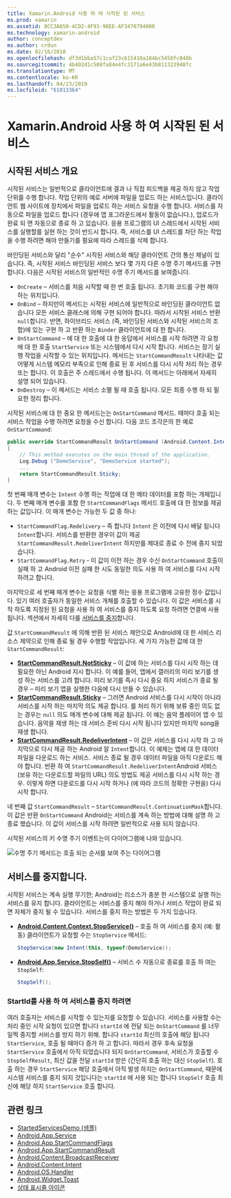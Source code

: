 ```yaml
---
title: Xamarin.Android 사용 하 여 시작된 된 서비스
ms.prod: xamarin
ms.assetid: 8CC3A850-4CD2-4F93-98EE-AF3470794000
ms.technology: xamarin-android
author: conceptdev
ms.author: crdun
ms.date: 02/16/2018
ms.openlocfilehash: df3d1bba57c1caf23c615410a184bc5458fc848b
ms.sourcegitcommit: 4b402d1c508fa84e4fc3171a6e43b811323948fc
ms.translationtype: MT
ms.contentlocale: ko-KR
ms.lasthandoff: 04/23/2019
ms.locfileid: "61013364"
---
```

# <a name="started-services-with-xamarinandroid"></a>Xamarin.Android 사용 하 여 시작된 된 서비스

## <a name="started-services-overview"></a>시작된 서비스 개요

시작된 서비스는 일반적으로 클라이언트에 결과 나 직접 피드백을 제공 하지 않고 작업 단위를 수행 합니다. 작업 단위의 예로 서버에 파일을 업로드 하는 서비스입니다. 클라이언트 웹 사이트에 장치에서 파일을 업로드 하는 서비스 요청을 수행 합니다. 서비스를 자동으로 파일을 업로드 합니다 (경우에 앱 포그라운드에서 활동이 없습니다.), 업로드가 완료 되 면 자동으로 종료 하 고 있습니다. 응용 프로그램의 UI 스레드에서 시작된 서비스를 실행할를 실현 하는 것이 반드시 합니다. 즉, 서비스를 UI 스레드를 차단 하는 작업을 수행 하려면 해야 만들기를 필요에 따라 스레드를 삭제 합니다.

바인딩된 서비스와 달리 "순수" 시작된 서비스와 해당 클라이언트 간의 통신 채널이 있습니다. 즉, 시작된 서비스 바인딩된 서비스 보다 몇 가지 다른 수명 주기 메서드를 구현 합니다. 다음은 시작된 서비스의 일반적인 수명 주기 메서드를 보여줍니다.

* `OnCreate` &ndash; 서비스를 처음 시작할 때 한 번 호출 됩니다. 초기화 코드를 구현 해야 하는 위치입니다.
* `OnBind` &ndash; 하지만이 메서드는 시작된 서비스에 일반적으로 바인딩된 클라이언트 없습니다 모든 서비스 클래스에 의해 구현 되어야 합니다. 따라서 시작된 서비스 반환 `null`합니다. 반면, 하이브리드 서비스 (즉, 바인딩된 서비스와 시작된 서비스의 조합)에 있는 구현 하 고 반환 하는 `Binder` 클라이언트에 대 한 합니다.
* `OnStartCommand` &ndash; 에 대 한 호출에 대 한 응답에서 서비스를 시작 하려면 각 요청에 대 한 호출 `StartService` 또는 시스템에서 다시 시작 합니다. 서비스는 장기 실행 작업을 시작할 수 있는 위치입니다. 메서드는 `StartCommandResult` 나타내는 값 어떻게 시스템 메모리 부족으로 인해 종료 된 후 서비스를 다시 시작 처리 하는 경우 또는 합니다. 이 호출은 주 스레드에서 수행 됩니다. 이 메서드는 아래에서 자세히 설명 되어 있습니다.
* `OnDestroy` &ndash; 이 메서드는 서비스 소멸 될 때 호출 됩니다. 모든 최종 수행 하 되 필요한 정리 합니다.

시작된 서비스에 대 한 중요 한 메서드는는 `OnStartCommand` 메서드. 때마다 호출 되는 서비스 작업을 수행 하려면 요청을 수신 합니다. 다음 코드 조각은의 한 예로 `OnStartCommand`: 

```csharp
public override StartCommandResult OnStartCommand (Android.Content.Intent intent, StartCommandFlags flags, int startId)
{
    // This method executes on the main thread of the application.
    Log.Debug ("DemoService", "DemoService started");
    ...
    return StartCommandResult.Sticky;
}
```

첫 번째 매개 변수는 `Intent` 수행 하는 작업에 대 한 메타 데이터를 포함 하는 개체입니다. 두 번째 매개 변수를 포함 한 `StartCommandFlags` 메서드 호출에 대 한 정보를 제공 하는 값입니다. 이 매개 변수는 가능한 두 값 중 하나:

* `StartCommandFlag.Redelivery` &ndash; 즉 합니다 `Intent` 은 이전에 다시 배달 됩니다 `Intent`합니다. 서비스를 반환한 경우이 값이 제공 `StartCommandResult.RedeliverIntent` 하지만를 제대로 종료 수 전에 중지 되었습니다.
* `StartCommandFlag.Retry` &dash; 이 값이 이전 하는 경우 수신 `OnStartCommand` 호출이 실패 하 고 Android 이전 실패 한 시도 동일한 의도 사용 하 여 서비스를 다시 시작 하려고 합니다.
 
마지막으로 세 번째 매개 변수는 요청을 식별 하는 응용 프로그램에 고유한 정수 값입니다. 있기 여러 호출자가 동일한 서비스 개체를 호출할 수 있습니다. 이 값은 서비스를 시작 하도록 지정된 된 요청을 사용 하 여 서비스를 중지 하도록 요청 하려면 연결에 사용 됩니다. 섹션에서 자세히 다룰 [서비스를 중지](#Stopping_the_Service)합니다. 

값 `StartCommandResult` 에 의해 반환 된 서비스 제안으로 Android에 대 한 서비스 리소스 제약으로 인해 종료 될 경우 수행할 작업입니다. 세 가지 가능한 값에 대 한 `StartCommandResult`:

* **[StartCommandResult.NotSticky](https://developer.xamarin.com/api/field/Android.App.StartCommandResult.NotSticky/)**  &ndash; 이 값에 하는 서비스를 다시 시작 하는 데 필요한 아닌 Android 지시 합니다. 이 예를 들어, 앱에서 갤러리의 미리 보기를 생성 하는 서비스를 고려 합니다. 미리 보기를 즉시 다시 중요 하지 서비스가 종료 될 경우 &ndash; 미리 보기 앱을 실행한 다음에 다시 만들 수 있습니다.
* **[StartCommandResult.Sticky](https://developer.xamarin.com/api/field/Android.App.StartCommandResult.Sticky/)**  &ndash; 그러면 Android 서비스를 다시 시작이 아니라 서비스를 시작 하는 마지막 의도 제공 합니다. 를 처리 하기 위해 보류 중인 의도 없는 경우는 `null` 의도 매개 변수에 대해 제공 됩니다. 이 예는 음악 플레이어 앱 수 있습니다. 음악을 재생 하는 데 서비스 준비 다시 시작 됩니다 있지만 마지막 song을 재생 합니다. 
* **[StartCommandResult.RedeliverIntent](https://developer.xamarin.com/api/field/Android.App.StartCommandResult.RedeliverIntent/)**  &ndash; 이 값은 서비스를 다시 시작 하 고 마지막으로 다시 제공 하는 Android 알 `Intent`합니다. 이 예제는 앱에 대 한 데이터 파일을 다운로드 하는 서비스. 서비스 종료 될 경우 데이터 파일을 아직 다운로드 해야 합니다. 반환 하 여 `StartCommandResult.RedeliverIntent`Android 서비스 (보유 하는 다운로드할 파일의 URL) 의도 방법도 제공 서비스를 다시 시작 하는 경우. 이렇게 하면 다운로드를 다시 시작 하거나 (에 따라 코드의 정확한 구현을) 다시 시작 합니다.

네 번째 값 `StartCommandResult` &ndash; `StartCommandResult.ContinuationMask`합니다. 이 값은 반환 `OnStartCommand` Android는 서비스를 계속 하는 방법에 대해 설명 하 고 종료 했습니다. 이 값이 서비스를 시작 하려면 일반적으로 사용 되지 않습니다.

시작된 서비스의 키 수명 주기 이벤트는이 다이어그램에 나와 있습니다. 

![수명 주기 메서드는 호출 되는 순서를 보여 주는 다이어그램](started-services-images/started-service-01.png "수명 주기 메서드는 호출 되는 순서를 보여 주는 다이어그램입니다.")


<a name="Stopping_the_Service" />

## <a name="stopping-the-service"></a>서비스를 중지합니다.

시작된 서비스는 계속 실행 무기한; Android는 리소스가 충분 한 시스템으로 실행 하는 서비스를 유지 합니다. 클라이언트는 서비스를 중지 해야 하거나 서비스 작업이 완료 되 면 자체가 중지 될 수 있습니다. 서비스를 중지 하는 방법은 두 가지 있습니다. 
 
* **[Android.Content.Context.StopService()](https://developer.xamarin.com/api/member/Android.Content.Context.StopService/p/Android.Content.Intent/)**  &ndash; 호출 하 여 서비스를 중지 (예: 활동) 클라이언트가 요청할 수는 `StopService` 메서드: 

    ```csharp
    StopService(new Intent(this, typeof(DemoService));
    ```

* **[Android.App.Service.StopSelf()](https://developer.xamarin.com/api/member/Android.App.Service.StopSelf()/)**  &ndash; 서비스 수 자동으로 종료를 호출 하 여는 `StopSelf`:

    ```csharp
    StopSelf();
    ```
    
### <a name="using-startid-to-stop-a-service"></a>StartId를 사용 하 여 서비스를 중지 하려면

여러 호출자는 서비스를 시작할 수 있는지를 요청할 수 있습니다. 서비스를 사용할 수는 처리 중인 시작 요청이 있으면 합니다 `startId` 에 전달 되는 `OnStartCommand` 를 너무 일찍 중지할 서비스를 방지 하기 위해. 합니다 `startId` 최신의 호출에 해당 됩니다 `StartService`, 호출 될 때마다 증가 하 고 합니다. 따라서 경우 후속 요청을 `StartService` 호출에서 아직 되었습니다 되지 `OnStartCommand`, 서비스가 호출할 수 `StopSelfResult`, 최신 값을 전달 `startId` 받은 (간단히 호출 하는 대신 `StopSelf`). 호출 하는 경우 `StartService` 해당 호출에서 아직 발생 하지는 `OnStartCommand`, 때문에 시스템 서비스를 중지 되지 것입니다는 `startId` 에 사용 되는 합니다 `StopSelf` 호출 최신에 해당 하지 `StartService` 호출 합니다.


## <a name="related-links"></a>관련 링크

- [StartedServicesDemo (샘플)](https://developer.xamarin.com/samples/monodroid/ApplicationFundamentals/ServiceSamples/StartedServicesDemo/)
- [Android.App.Service](https://developer.xamarin.com/api/type/Android.App.Service)
- [Android.App.StartCommandFlags](https://developer.xamarin.com/api/type/Android.App.StartCommandFlags)
- [Android.App.StartCommandResult](https://developer.xamarin.com/api/type/Android.App.StartCommandResult)
- [Android.Content.BroadcastReceiver](https://developer.xamarin.com/api/type/Android.Content.BroadcastReceiver/)
- [Android.Content.Intent](https://developer.xamarin.com/api/type/Android.Content.Intent)
- [Android.OS.Handler](https://developer.xamarin.com/api/type/Android.OS.Handler/)
- [Android.Widget.Toast](https://developer.xamarin.com/api/type/Android.Widget.Toast/)
- [상태 표시줄 아이콘](https://developer.android.com/guide/practices/ui_guidelines/icon_design_status_bar.html)
